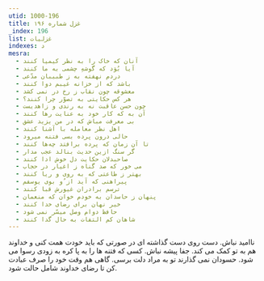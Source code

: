 ```yaml
---
utid: 1000-196
title: غزل شماره ۱۹۶
_index: 196
list: غزلیات
indexes: د
mesra:
  - آنان که خاک را به نظر کیمیا کنند
  - آیا بُوَد که گوشهِ چشمی به ما کنند
  - دردم نهفته به ز طبیبان مدّعی
  - باشد که از خزانه غیبم دوا کنند
  - معشوقه چون نقاب ز رخ در نمی کشد
  - هر کس حکایتی به تصوّر چرا کنند؟
  - چون حسن عاقبت نه به رندی و زاهدیست
  - آن به که کار خود به عنایت رها کنند
  - بی معرفت مباش که در من یزید عشق
  - اهل نظر معامله با آشنا کنند
  - حالی درون پرده بسی فتنه میرود
  - تا آن زمان که پرده برافتد چه‌ها کنند
  - گر سنگ ازین حدیث بنالد عجب مدار
  - صاحبدلان حکایت دل خوش ادا کنند
  - می خور که صد گناه ز اغیار در حجاب
  - بهتر ز طاعتی که به روی و ریا کنند
  - پیراهنی که آید از ُو بوی یوسفم
  - ترسم برادران غیورش قبا کنند
  - پنهان ز حاسدان به خودم خوان که منعمان
  - خیر نهان برای رضای خدا کنند
  - حافظ دوام وصل میسّر نمی شود
  - شاهان کم التفات به حال گدا کنند
---
```

ناامید نباش. دست روی دست گذاشته ای در صورتی که باید خودت همت کنی و خداوند هم به تو کمک می کند. جفا پیشه نباش. کسی که فتنه ها را به پا کره به زودی رسوا می شود. حسودان نمی گذارند تو به مراد دلت برسی. گاهی هم وقت خود را صرف عبادت کن تا رضای خداوند شامل حالت شود.
